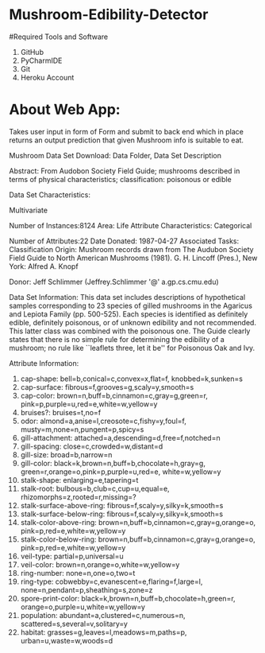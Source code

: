 # Mushroom-Edibility-Detector

#Required Tools and Software
1. GitHub 
2. PyCharmIDE
3. Git
4. Heroku Account

# About Web App:
Takes user input in form of Form and submit to back end which in place returns an output prediction that given Mushroom info is suitable to eat.


Mushroom Data Set
Download: Data Folder, Data Set Description

Abstract: From Audobon Society Field Guide; mushrooms described in terms of physical characteristics; classification: poisonous or edible


Data Set Characteristics:  

Multivariate

Number of Instances:8124
Area: Life
Attribute Characteristics: Categorical

Number of Attributes:22
Date Donated: 1987-04-27
Associated Tasks: Classification
Origin: Mushroom records drawn from The Audubon Society Field Guide to North American Mushrooms (1981). G. H. Lincoff (Pres.), New York: Alfred A. Knopf

Donor: Jeff Schlimmer (Jeffrey.Schlimmer '@' a.gp.cs.cmu.edu)


Data Set Information:
  This data set includes descriptions of hypothetical samples corresponding to 23 species of gilled mushrooms in the Agaricus and Lepiota Family (pp. 500-525). Each species is identified as definitely edible, definitely poisonous, or of unknown edibility and not recommended. This latter class was combined with the poisonous one. The Guide clearly states that there is no simple rule for determining the edibility of a mushroom; no rule like ``leaflets three, let it be'' for Poisonous Oak and Ivy.


Attribute Information:

1. cap-shape: bell=b,conical=c,convex=x,flat=f, knobbed=k,sunken=s
2. cap-surface: fibrous=f,grooves=g,scaly=y,smooth=s
3. cap-color: brown=n,buff=b,cinnamon=c,gray=g,green=r, pink=p,purple=u,red=e,white=w,yellow=y
4. bruises?: bruises=t,no=f
5. odor: almond=a,anise=l,creosote=c,fishy=y,foul=f, musty=m,none=n,pungent=p,spicy=s
6. gill-attachment: attached=a,descending=d,free=f,notched=n
7. gill-spacing: close=c,crowded=w,distant=d
8. gill-size: broad=b,narrow=n
9. gill-color: black=k,brown=n,buff=b,chocolate=h,gray=g, green=r,orange=o,pink=p,purple=u,red=e, white=w,yellow=y
10. stalk-shape: enlarging=e,tapering=t
11. stalk-root: bulbous=b,club=c,cup=u,equal=e, rhizomorphs=z,rooted=r,missing=?
12. stalk-surface-above-ring: fibrous=f,scaly=y,silky=k,smooth=s
13. stalk-surface-below-ring: fibrous=f,scaly=y,silky=k,smooth=s
14. stalk-color-above-ring: brown=n,buff=b,cinnamon=c,gray=g,orange=o, pink=p,red=e,white=w,yellow=y
15. stalk-color-below-ring: brown=n,buff=b,cinnamon=c,gray=g,orange=o, pink=p,red=e,white=w,yellow=y
16. veil-type: partial=p,universal=u
17. veil-color: brown=n,orange=o,white=w,yellow=y
18. ring-number: none=n,one=o,two=t
19. ring-type: cobwebby=c,evanescent=e,flaring=f,large=l, none=n,pendant=p,sheathing=s,zone=z
20. spore-print-color: black=k,brown=n,buff=b,chocolate=h,green=r, orange=o,purple=u,white=w,yellow=y
21. population: abundant=a,clustered=c,numerous=n, scattered=s,several=v,solitary=y
22. habitat: grasses=g,leaves=l,meadows=m,paths=p, urban=u,waste=w,woods=d

